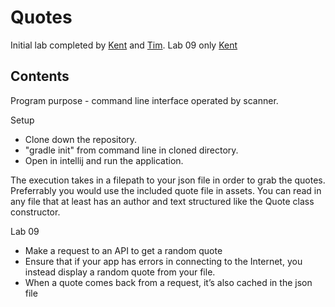 # Quotes

Initial lab completed by [Kent](https://github.com/KKetter) and [Tim](https://github.com/GoldBeardSea).
Lab 09 only [Kent](https://github.com/KKetter)

## Contents

Program purpose - command line interface operated by scanner. 

Setup
* Clone down the repository. 
* "gradle init" from command line in cloned directory.
* Open in intellij and run the application.

The execution takes in a filepath to your json file in order to grab the quotes. Preferrably you would use the included
quote file in assets. You can read in any file that at least has an author and text structured like the Quote class
constructor. 

Lab 09
* Make a request to an API to get a random quote
* Ensure that if your app has errors in connecting to the Internet, you instead display a random quote from your file.
* When a quote comes back from a request, it’s also cached in the json file